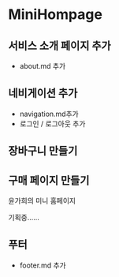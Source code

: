 # MiniHompage

## 서비스 소개 페이지 추가

- about.md 추가

## 네비게이션 추가

- navigation.md추가
- 로그인 / 로그아웃 추가

## 장바구니 만들기

## 구매 페이지 만들기

윤가희의 미니 홈페이지

기획중......

## 푸터

- footer.md 추가
